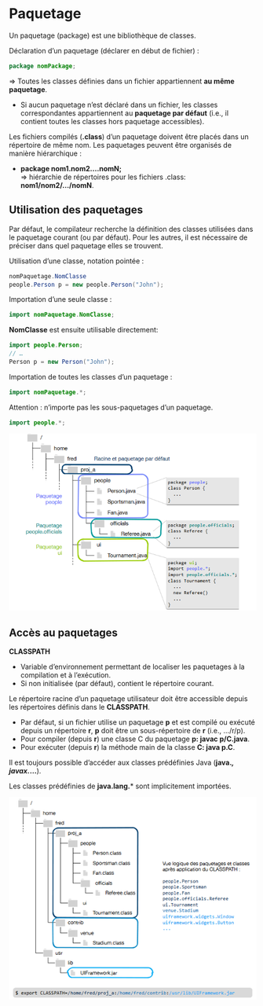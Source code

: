 # Paquetage

Un paquetage (package) est une bibliothèque de classes.   

Déclaration d’un paquetage (déclarer en début de fichier) :
```Java
package nomPackage;
```
  => Toutes les classes définies dans un fichier appartiennent **au même paquetage**.
- Si aucun paquetage n’est déclaré dans un fichier, les classes correspondantes appartiennent au **paquetage par défaut** (i.e., il contient toutes les classes hors paquetage accessibles).

Les fichiers compilés (**.class**) d’un paquetage doivent être placés dans un répertoire de même nom.
Les paquetages peuvent être organisés de manière hiérarchique :
- **package nom1.nom2.…nomN;**  
  => hiérarchie de répertoires pour les fichiers .class: **nom1/nom2/…/nomN**.

## Utilisation des paquetages
Par défaut, le compilateur recherche la définition des classes utilisées dans le paquetage courant (ou par défaut). Pour les autres, il est nécessaire de préciser dans quel paquetage elles se trouvent.   

Utilisation d’une classe, notation pointée : 
```Java
nomPaquetage.NomClasse
people.Person p = new people.Person("John");
```
   
Importation d’une seule classe : 
```Java
import nomPaquetage.NomClasse;
```

**NomClasse** est ensuite utilisable directement:
```Java
import people.Person;
// …
Person p = new Person("John");
```
   
Importation de toutes les classes d’un paquetage : 
```Java
import nomPaquetage.*;
```

Attention : n’importe pas les sous-paquetages d’un paquetage.
```Java
import people.*;
```

<img src="/POO/images/Paquetage.PNG" width="700"/>

## Accès au paquetages
**CLASSPATH**
- Variable d’environnement permettant de localiser les paquetages à la compilation et à l’exécution.
- Si non initialisée (par défaut), contient le répertoire courant.

Le répertoire racine d’un paquetage utilisateur doit être accessible depuis les répertoires définis dans le **CLASSPATH**.
- Par défaut, si un fichier utilise un paquetage **p** et est compilé ou exécuté depuis un répertoire **r**, **p** doit être un sous-répertoire de **r** (i.e., …/r/p).
- Pour compiler (depuis **r**) une classe C du paquetage **p: javac p/C.java**.
- Pour exécuter (depuis **r**) la méthode main de la classe **C: java p.C**.

Il est toujours possible d’accéder aux classes prédéfinies Java (**java.*, javax.*…**).   

Les classes prédéfinies de **java.lang.*** sont implicitement importées.

<img src="/POO/images/AccesPaquetage.PNG" width="700"/>







